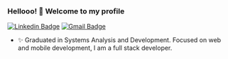 ### Hellooo! 👋 Welcome to my profile

[![Linkedin Badge](https://img.shields.io/badge/-LinkedIn-blue?style=flat-square&logo=Linkedin&logoColor=white&link=https://www.linkedin.com/in/lucas-alencar-03410310a/)](https://www.linkedin.com/in/lucas-alencar-03410310a/)
[![Gmail Badge](https://img.shields.io/badge/-Gmail-c14438?style=flat-square&logo=Gmail&logoColor=white&link=mailto:lucasbalencar05@gmail.com)](mailto:lucasbalencar05@gmail.com)
<!--[![appveyor Badge](https://img.shields.io/badge/-Portfolio-227171?style=flat-square&logo=appveyor&logoColor=white&link=https://lucasalencar.netlify.app)](https://lucasalencar.netlify.app)-->

- ✨ Graduated in Systems Analysis and Development. Focused on web and mobile development, I am a full stack developer.
<!--
**lucasalencar05/lucasalencar05** is a ✨ _special_ ✨ repository because its `README.md` (this file) appears on your GitHub profile.

Here are some ideas to get you started:

- 🔭 I’m currently working on ...
- 🌱 I’m currently learning ...
- 👯 I’m looking to collaborate on ...
- 🤔 I’m looking for help with ...
- 💬 Ask me about ...
- 📫 How to reach me: ...
- 😄 Pronouns: ...
- ⚡ Fun fact: ...
-->
